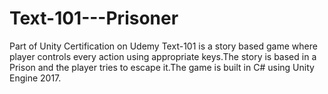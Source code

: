 # Text-101---Prisoner
Part of Unity Certification  on Udemy Text-101 is a story based game where player controls every action using appropriate keys.The story is based in a Prison and the player tries to escape it.The game is built in C# using Unity Engine 2017.
